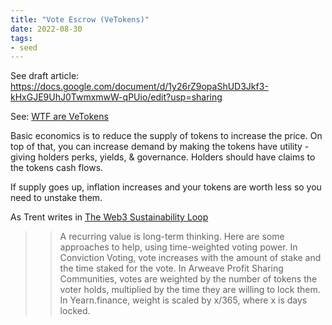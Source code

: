 ```yaml
---
title: "Vote Escrow (VeTokens)"
date: 2022-08-30
tags:
- seed
---
```


See draft article: https://docs.google.com/document/d/1y26rZ9opaShUD3Jkf3-kHxGJE9UhJ0TwmxmwW-qPUio/edit?usp=sharing

See: [WTF are VeTokens](/notes/WTF%20are%20VeTokens.md)

Basic economics is to reduce the supply of tokens to increase the price. On top of that, you can increase demand by making the tokens have utility - giving holders perks, yields, & governance. Holders should have claims to the tokens cash flows. 

If supply goes up, inflation increases and your tokens are worth less so you need to unstake them. 

As Trent writes in [The Web3 Sustainability Loop](/notes/The%20Web3%20Sustainability%20Loop.md)

>>A recurring value is long-term thinking. Here are some approaches to help, using time-weighted voting power. In Conviction Voting, vote increases with the amount of stake and the time staked for the vote. In Arweave Profit Sharing Communities, votes are weighted by the number of tokens the voter holds, multiplied by the time they are willing to lock them. In Yearn.finance, weight is scaled by x/365, where x is days locked.